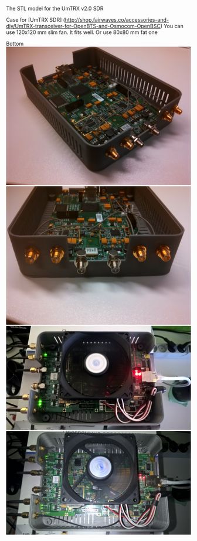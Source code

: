 The STL model for the UmTRX v2.0 SDR

Case for [UmTRX SDR]  (http://shop.fairwaves.co/accessories-and-diy/UmTRX-transceiver-for-OpenBTS-and-Osmocom-OpenBSC)
You can use 120x120 mm slim fan.
It fits well.
Or use 80x80 mm fat one

Bottom
![photo](/view3.jpg)
![photo](/view2.jpg)
![photo](/view0.jpg)
![photo](/view1.jpg)
